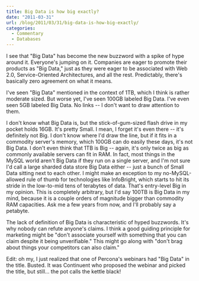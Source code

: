 ```yaml
---
title: Big Data is how big exactly?
date: "2011-03-31"
url: /blog/2011/03/31/big-data-is-how-big-exactly/
categories:
  - Commentary
  - Databases
---
```

I see that "Big Data" has become the new buzzword with a spike of hype around it. Everyone's jumping on it. Companies are eager to promote their products as "Big Data," just as they were eager to be associated with Web 2.0, Service-Oriented Architectures, and all the rest. Predictably, there's basically zero agreement on what it means.

I've seen "Big Data" mentioned in the context of 1TB, which I think is rather moderate sized. But worse yet, I've seen 100GB labeled Big Data. I've even seen 5GB labeled Big Data. No links -- I don't want to draw attention to them.

I don't know what Big Data is, but the stick-of-gum-sized flash drive in my pocket holds 16GB. It's pretty Small. I mean, I forget it's even there -- it's definitely not Big. I don't know where I'd draw the line, but if it fits in a commodity server's memory, which 100GB can do easily these days, it's not Big Data. I don't even think that 1TB is Big -- again, it's only twice as big as commonly available servers can fit in RAM. In fact, most things in the MySQL world aren't Big Data if they run on a single server, and I'm not sure I'd call a large sharded data store Big Data either -- just a bunch of Small Data sitting next to each other. I might make an exception to my no-MySQL-allowed rule of thumb for technologies like InfoBright, which starts to hit its stride in the low-to-mid tens of terabytes of data. That's entry-level Big in my opinion. This is completely arbitrary, but I'd say 100TB is Big Data in my mind, because it is a couple orders of magnitude bigger than commodity RAM capacities. Ask me a few years from now, and I'll probably say a petabyte.

The lack of definition of Big Data is characteristic of hyped buzzwords. It's why nobody can refute anyone's claims. I think a good guiding principle for marketing might be "don't associate yourself with something that you can claim despite it being unverifiable." This might go along with "don't brag about things your competitors can also claim."

Edit: oh my, I just realized that one of Percona's webinars had "Big Data" in the title. Busted. It was Continuent who proposed the webinar and picked the title, but still... the pot calls the kettle black!

